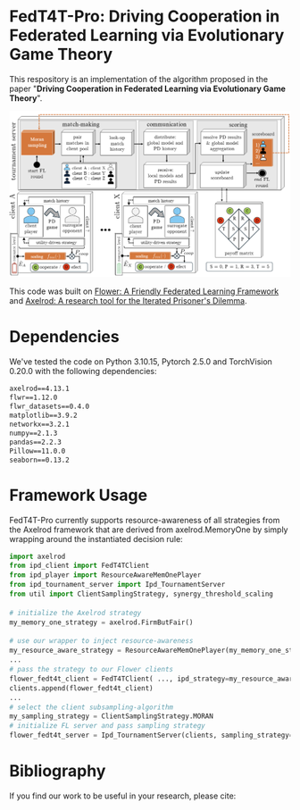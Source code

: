 # FedT4T-Pro: Driving Cooperation in Federated Learning via Evolutionary Game Theory

This respository is an implementation of the algorithm proposed in the paper "**Driving Cooperation in Federated Learning via
Evolutionary Game Theory**".

![racf](/assets/racfl.png)

This code was built on [Flower: A Friendly Federated Learning Framework](https://github.com/adap/flower) and [Axelrod: A research tool for the Iterated Prisoner's Dilemma](https://github.com/Axelrod-Python/Axelrod).


# Dependencies

We've tested the code on Python 3.10.15, Pytorch 2.5.0 and TorchVision 0.20.0 with the following dependencies:
```
axelrod==4.13.1
flwr==1.12.0
flwr_datasets==0.4.0
matplotlib==3.9.2
networkx==3.2.1
numpy==2.1.3
pandas==2.2.3
Pillow==11.0.0
seaborn==0.13.2
```

# Framework Usage
FedT4T-Pro currently supports resource-awareness of all strategies from the Axelrod framework that are derived from axelrod.MemoryOne by simply wrapping around the instantiated decision rule:
```python
import axelrod
from ipd_client import FedT4TClient
from ipd_player import ResourceAwareMemOnePlayer
from ipd_tournament_server import Ipd_TournamentServer
from util import ClientSamplingStrategy, synergy_threshold_scaling

# initialize the Axelrod strategy
my_memory_one_strategy = axelrod.FirmButFair()

# use our wrapper to inject resource-awareness
my_resource_aware_strategy = ResourceAwareMemOnePlayer(my_memory_one_strategy, resource_scaling_func=synergy_threshold_scaling)
...
# pass the strategy to our Flower clients
flower_fedt4t_client = FedT4TClient( ..., ipd_strategy=my_resource_aware_strategy, ...)
clients.append(flower_fedt4t_client)       
...
# select the client subsampling-algorithm
my_sampling_strategy = ClientSamplingStrategy.MORAN
# initialize FL server and pass sampling strategy
flower_fedt4t_server = Ipd_TournamentServer(clients, sampling_strategy=my_sampling_strategy)
```


# Bibliography
If you find our work to be useful in your research, please cite:
```
```

